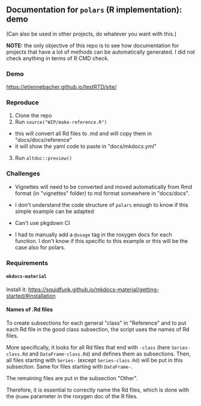 ## Documentation for `polars` (R implementation): demo

(Can also be used in other projects, do whatever you want with this.)

**NOTE:** the only objective of this repo is to see how documentation for projects that have a lot of methods can be automatically generated. I did not check anything in terms of R CMD check.

### Demo

https://etiennebacher.github.io/testRTD/site/

### Reproduce

1. Clone the repo
2. Run `source("WIP/make-reference.R")`
  * this will convert all Rd files to .md and will copy them in "docs/docs/reference"
  * it will show the yaml code to paste in "docs/mkdocs.yml"
3. Run `altdoc::preview()` 

### Challenges

* Vignettes will need to be converted and moved automatically from Rmd format (in "vignettes" folder) to md format somewhere in "docs/docs".

* I don't understand the code structure of `polars` enough to know if this simple example can be adapted

* Can't use pkgdown CI

* I had to manually add a `@usage` tag in the roxygen docs for each function. I don't know if this specific to this example or this will be the case also for polars.


### Requirements

#### `mkdocs-material`

Install it: https://squidfunk.github.io/mkdocs-material/getting-started/#installation

#### Names of .Rd files

To create subsections for each general "class" in "Reference" and to put each Rd file in the good class subsection, the script uses the names of Rd files.

More specifically, it looks for all Rd files that end with `-class` (here `Series-class.Rd` and `DataFrame-class.Rd`) and defines them as subsections. Then, all files starting with `Series-` (except `Series-class.Rd`) will be put in this subsection. Same for files starting with `DataFrame-`.

The remaining files are put in the subsection "Other".

Therefore, it is essential to correctly name the Rd files, which is done with the `@name` parameter in the roxygen doc of the R files.


